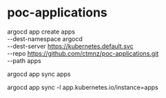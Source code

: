# poc-applications


argocd app create apps \
    --dest-namespace argocd \
    --dest-server https://kubernetes.default.svc \
    --repo https://github.com/ctmnz/poc-applications.git \
    --path apps

argocd app sync apps

argocd app sync -l app.kubernetes.io/instance=apps


